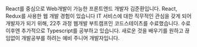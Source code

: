 React를 중심으로 Web개발이 가능한 프론트엔드 개발자 김준환입니다.
React, Redux를 사용한 웹 개발 경험이 있습니다
IT 서비스에 대한 직무적인 관심을 갖게 되어 개발자가 되기 위해, 22주 과정 웹개발 부트캠프인 코드스테이츠를 수료했습니다. 수료 이후엔 추가적으로 Typescript를 공부하고 있습니다.
새로운 것을 배우기를 원하고 끊임없이 개발공부를 하려는 예비 주니어 개발자입니다.

